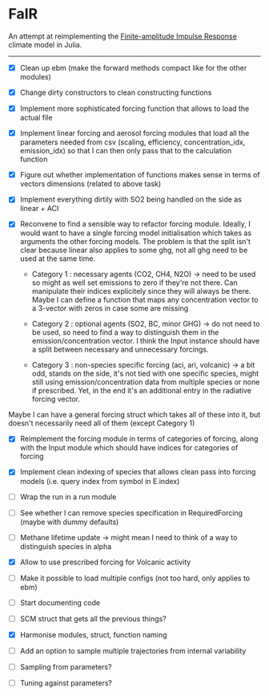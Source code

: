 # FaIR

An attempt at reimplementing the [Finite-amplitude Impulse Response](https://github.com/OMS-NetZero/FAIR/tree/master) climate model in Julia.



---


- [x] Clean up ebm (make the forward methods compact like for the other modules)
- [x] Change dirty constructors to clean constructing functions
- [x] Implement more sophisticated forcing function that allows to load the actual file
- [x] Implement linear forcing and aerosol forcing modules that load all the parameters needed from csv (scaling, efficiency, concentration_idx, emission_idx) so that I can then only pass that to the calculation function
- [x] Figure out whether implementation of functions makes sense in terms of vectors dimensions (related to above task)
- [x] Implement everything dirtily with SO2 being handled on the side as linear + ACI


- [x] Reconvene to find a sensible way to refactor forcing module. Ideally, I would want to have a single forcing model initialisation which takes as arguments the other forcing models. The problem is that the split isn't clear because linear also applies to some ghg, not all ghg need to be used at the same time.
    - Category 1 : necessary agents (CO2, CH4, N2O) -> need to be used so might as well set emissions to zero if they're not there. Can manipulate their indices explicitely since they will always be there. Maybe I can define a function that maps any concentration vector to a 3-vector with zeros in case some are missing

    - Category 2 : optional agents (SO2, BC, minor GHG) -> do not need to be used, so need to find a way to distinguish them in the emission/concentration vector. I think the Input instance should have a split between necessary and unnecessary forcings.

    - Category 3 : non-species specific forcing (aci, ari, volcanic) -> a bit odd, stands on the side, it's not tied with one specific species, might still using emission/concentration data from multiple species or none if prescribed. Yet, in the end it's an additional entry in the radiative forcing vector.


Maybe I can have a general forcing struct which takes all of these into it, but doesn't necessarily need all of them (except Category 1)

- [x] Reimplement the forcing module in terms of categories of forcing, along with the Input module which should have indices for categories of forcing


- [x] Implement clean indexing of species that allows clean pass into forcing models (i.e. query index from symbol in E.index)
- [ ] Wrap the run in a run module
- [ ] See whether I can remove species specification in RequiredForcing (maybe with dummy defaults)
- [ ] Methane lifetime update -> might mean I need to think of a way to distinguish species in alpha
- [x] Allow to use prescribed forcing for Volcanic activity
- [ ] Make it possible to load multiple configs (not too hard, only applies to ebm)
- [ ] Start documenting code
- [ ] SCM struct that gets all the previous things?
- [x] Harmonise modules, struct, function naming
- [ ] Add an option to sample multiple trajectories from internal variability
- [ ] Sampling from parameters?
- [ ] Tuning against parameters?